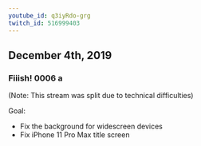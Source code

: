 ```yaml
---
youtube_id: q3iyRdo-grg
twitch_id: 516999403
---
```


## December 4th, 2019
### Fiiish! 0006 a

(Note: This stream was split due to technical difficulties)

Goal:
- Fix the background for widescreen devices
- Fix iPhone 11 Pro Max title screen
